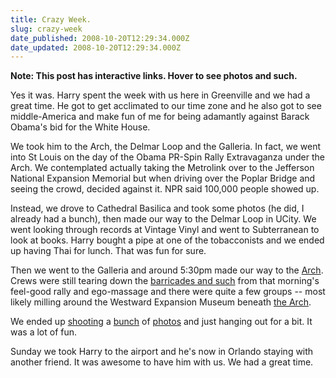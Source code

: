 ```yaml
---
title: Crazy Week.
slug: crazy-week
date_published: 2008-10-20T12:29:34.000Z
date_updated: 2008-10-20T12:29:34.000Z
---
```


**Note: This post has interactive links. Hover to see photos and such.**

Yes it was. Harry spent the week with us here in Greenville and we had a great time. He got to get acclimated to our time zone and he also got to see middle-America and make fun of me for being adamantly against Barack Obama's bid for the White House.

We took him to the Arch, the Delmar Loop and the Galleria. In fact, we went into St Louis on the day of the Obama PR-Spin Rally Extravaganza under the Arch. We contemplated actually taking the Metrolink over to the Jefferson National Expansion Memorial but when driving over the Poplar Bridge and seeing the crowd, decided against it. NPR said 100,000 people showed up.

Instead, we drove to Cathedral Basilica and took some photos (he did, I already had a bunch), then made our way to the Delmar Loop in UCity. We went looking through records at Vintage Vinyl and went to Subterranean to look at books. Harry bought a pipe at one of the tobacconists and we ended up having Thai for lunch. That was fun for sure.

Then we went to the Galleria and around 5:30pm made our way to the [Arch](http://www.flickr.com/photos/asilentthing/2952913443/in/set-72157608165212605/). Crews were still tearing down the [barricades and such](http://www.flickr.com/photos/asilentthing/2953784254/in/set-72157608165212605/) from that morning's feel-good rally and ego-massage and there were quite a few groups -- most likely milling around the Westward Expansion Museum beneath [the Arch](http://www.flickr.com/photos/asilentthing/2953788342/in/set-72157608165212605/).

We ended up [shooting](http://www.flickr.com/photos/asilentthing/2952909593/in/set-72157608165212605/) a [bunch](http://www.flickr.com/photos/asilentthing/2953769278/in/set-72157608165212605/) of [photos](http://www.flickr.com/photos/asilentthing/2952929673/in/set-72157608165212605/) and just hanging out for a bit. It was a lot of fun.

Sunday we took Harry to the airport and he's now in Orlando staying with another friend. It was awesome to have him with us. We had a great time.
